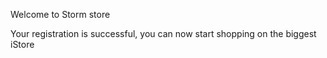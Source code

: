 Welcome to Storm store

Your registration is successful, you can now start shopping on the biggest iStore



